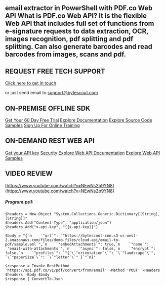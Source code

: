 ## email extractor in PowerShell with PDF.co Web API What is PDF.co Web API? It is the flexible Web API that includes full set of functions from e-signature requests to data extraction, OCR, images recognition, pdf splitting and pdf splitting. Can also generate barcodes and read barcodes from images, scans and pdf.

## REQUEST FREE TECH SUPPORT

[Click here to get in touch](https://bytescout.zendesk.com/hc/en-us/requests/new?subject=PDF.co%20Web%20API%20Question)

or just send email to [support@bytescout.com](mailto:support@bytescout.com?subject=PDF.co%20Web%20API%20Question) 

## ON-PREMISE OFFLINE SDK 

[Get Your 60 Day Free Trial](https://bytescout.com/download/web-installer?utm_source=github-readme)
[Explore Documentation](https://bytescout.com/documentation/index.html?utm_source=github-readme)
[Explore Source Code Samples](https://github.com/bytescout/ByteScout-SDK-SourceCode/)
[Sign Up For Online Training](https://academy.bytescout.com/)


## ON-DEMAND REST WEB API

[Get your API key](https://app.pdf.co/signup?utm_source=github-readme)
[Security](https://pdf.co/security)
[Explore Web API Documentation](https://apidocs.pdf.co?utm_source=github-readme)
[Explore Web API Samples](https://github.com/bytescout/ByteScout-SDK-SourceCode/tree/master/PDF.co%20Web%20API)

## VIDEO REVIEW

[https://www.youtube.com/watch?v=NEwNs2b9YN8](https://www.youtube.com/watch?v=NEwNs2b9YN8)




<!-- code block begin -->

##### **Program.ps1:**
    
```
$headers = New-Object "System.Collections.Generic.Dictionary[[String],[String]]"
$headers.Add("Content-Type", "application/json")
$headers.Add("x-api-key", "{{x-api-key}}")

$body = "{`n    `"url`": `"https://bytescout-com.s3-us-west-2.amazonaws.com/files/demo-files/cloud-api/email-to-pdf/sample.eml`",`n    `"embedAttachments`": true,`n    `"name`": `"email-with-attachments`",`n    `"async`": false,`n    `"encrypt`": false,`n    `"profiles`": `"{`\`"orientation`\`": `\`"landscape`\`", `\`"paperSize`\`": `\`"letter`\`" }`"`n}"

$response = Invoke-RestMethod 'https://api.pdf.co/v1/pdf/convert/from/email' -Method 'POST' -Headers $headers -Body $body
$response | ConvertTo-Json
```

<!-- code block end -->